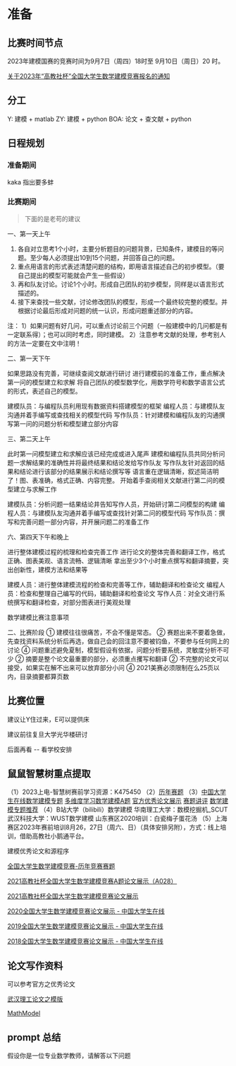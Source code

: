 # 准备

## 比赛时间节点

2023年建模国赛的竞赛时间为9月7日（周四）18时至 9月10日（周日）20 时。

[关于2023年“高教社杯”全国大学生数学建模竞赛报名的通知](https://news.shiep.edu.cn/ab/ee/c2679a240622/page.htm)

## 分工

Y: 建模 + matlab
ZY: 建模 + python
BOA: 论文 + 查文献 + python

## 日程规划

### 准备期间

kaka 指出要多蚌

### 比赛期间

> 下面的是老苟的建议

一、第一天上午

1. 各自对立思考1个小时，主要分析题目的问题背景，已知条件，建模目的等问题。至少每人必须提出10到15个问题，并回答自己的问题。
2. 重点用语言的形式表述清楚问题的结构，即用语言描述自己的初步模型。（要自己提出的模型可能就会产生一些假设）
3. 再和队友讨论。讨论1个小时。形成自己团队的初步模型，同样是以语言形式描述的。
4. 接下来查找一些文献，讨论修改团队的模型，形成一个最终较完整的模型。并根据讨论最后形成对问题的统一认识，形成问题重述部分的内容。

注：
1）如果问题有好几问，可以重点讨论前三个问题（一般建模中的几问都是有一定联系得）；也可以同时考虑，同时建模。
2）注意参考文献的处理，参考别人的方法一定要在文中注明！

二、第一天下午

如果思路没有完善，可继续查阅文献进行研讨
进行建模前的准备工作，重点解决第一问的模型建立和求解
将自己团队的模型数学化，用数学符号和数学语言公式的形式，表述自己的模型。

建模队员：与编程队员利用现有数据资料搭建模型的框架
编程人员：与建模队友沟通并着手编写或查找相关的模型代码
写作队员：针对建模和编程队友的沟通撰写第一问的问题分析和模型建立部分内容

三、第二天上午

此时第一问模型建立和求解应该已经完成或进入尾声
建模和编程队员共同分析问题一求解结果的准确性并将最终结果和结论发给写作队友
写作队友针对返回的结果和结论进行该部分的结果展示和结论撰写等
语言重在逻辑清晰，叙述简洁明了！图、表准确，格式正确、内容完整。
开始着手查阅相关文献进行第二问的模型建立与求解工作

建模队员：分析问题一结果结论井告知写作人员，开始研讨第二问模型的构建
编程人员：与建模队友沟通并着手编写或查找针对第二问的模型代码
写作队员：撰写和完善问题一部分内容，并开展问题二的准备工作

六、第四天下午和晚上

进行整体建模过程的梳理和检查完善工作
进行论文的整体完善和翻译工作，格式正确、图表美观、语言流畅、逻辑清晰
拿出至少3个小时重点撰写和翻译摘要，突出创新性，建模方法和结果等

建模人员：进行整体建模流程的检查和完善等工作，辅助翻译和检查论文
编程人员：检查和整理自己编写的代码，辅助翻译和检查论文
写作人员：对全文进行系统撰写和翻译检查，对部分图表进行美观处理

数学建模比赛注意事项

二、比赛阶段
① 建模往往很痛苦，不会不懂是常态。
② 赛题出来不要着急做，先查找资料系统分析后再选，做自己会的回注意不要被钧鱼，不要参与任何网上的讨论
④ 问题重述避免夏制，模型假设有依据，问题分析要系统，灵敏度分析不可少
② 摘要是整个论文最重要的部分，必须重点攫写和翻译
② 不完整的论文可以接受，如果实在解不出来可以放弃部分小问
④ 2021美赛必须限制在么25页以内，目录摘要都算页数

## 比赛位置

建议让Y住过来，E可以提供床

建议前往复旦大学光华楼研讨

后面再看 -- 看学校安排

## 鼠鼠智慧树重点提取

（1）2023上电-智慧树赛前学习资源：K475450
（2）[历年赛题](http://www.mcm.edu.cn/html_cn/block/8579f5fce999cdc896f78bca5d4f8237.html)
（3）[中国大学生在线数学建模专题](https://dxs.moe.gov.cn/zx/hd/sxjm/)
[多维度学习数学建模A题](https://dxs.moe.gov.cn/zx/hd/sxjm/dwdxxsxjm/dwdxxsxjm-qgdxssxjmjsAt.shtml)
[官方优秀论文展示](https://dxs.moe.gov.cn/zx/hd/sxjm/sxjmlw/2022qgdxssxjmjslwzs/2022gjsbqgdxssxjmjslwzs.shtml)
[赛题讲评](https://dxs.moe.gov.cn/zx/hd/sxjm/sxjmstjp/)
[数学建模专题推荐](https://dxs.moe.gov.cn/zx/hd/sxjm/sxjmzttj.shtml)
（4）B站大学（bilibili）数学建模
华南理工大学：数模挖掘机_SCUT
武汉科技大学：WUST数学建模
山东赛区2020培训：白瓷梅子蛋花汤
（5）上海赛区2023年赛前培训8月26，27日（周六、日）（具体安排另附），方式：线上培训，借助高教社小鹅通平台。

建模优秀论文和源程序

[全国大学生数学建模竞赛-历年竞赛赛题](http://www.mcm.edu.cn/html_cn/block/8579f5fce999cdc896f78bca5d4f8237.html)

[2021高教社杯全国大学生数学建模竞赛A题论文展示（A028）](https://dxs.moe.gov.cn/zx/a/hd_sxjm_sxjmlw_2021qgdxssxjmjslwzs/211026/1734060.shtml)

[2021高教社杯全国大学生数学建模竞赛论文展示](https://dxs.moe.gov.cn/zx/hd/sxjm/sxjmlw/2021qgdxssxjmjslwzs/2021gjsbqgdxssxjmjslwzs.shtml)

[2020全国大学生数学建模竞赛论文展示 - 中国大学生在线](https://dxs.moe.gov.cn/zx/hd/sxjm/sxjmlw/2020qgdxssxjmjslwzs/)

[2019全国大学生数学建模竞赛论文展示 - 中国大学生在线](https://dxs.moe.gov.cn/zx/hd/sxjm/sxjmlw/2019qgdxssxjmjslwzs/)

[2018全国大学生数学建模竞赛论文展示 - 中国大学生在线](https://dxs.moe.gov.cn/zx/hd/sxjm/sxjmlw/2018qgdxssxjmjslwzs/)

## 论文写作资料

可以参考官方之优秀论文

[武汉理工论文之模版](https://github.com/huangyxi/whutmod)

[MathModel](https://github.com/zhanwen/MathModel)

## prompt 总结

假设你是一位专业数学教师，请解答以下问题

